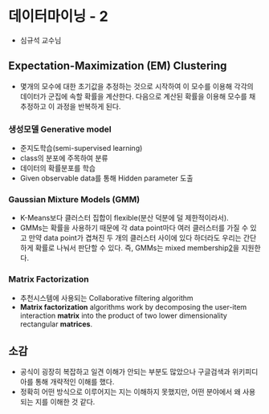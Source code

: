 # 데이터마이닝 - 2

- 심규석 교수님

## Expectation-Maximization (EM) Clustering

- 몇개의 모수에 대한 초기값을 추정하는 것으로 시작하여 이 모수를 이용해 각각의 데이터가 군집에 속할 확률을 계산한다. 다음으로 계산된 확률을 이용해 모수를 채추정하고 이 과정을 반복하게 된다.

### 생성모델 Generative model

- 준지도학습(semi-supervised learning) 
- class의 분포에 주목하여 분류
- 데이터의 확률분포를 학습 
- Given observable data를 통해 Hidden parameter 도출

### Gaussian Mixture Models (GMM)

- K-Means보다 클러스터 집합이 flexible(분산 덕분에 덜 제한적이라서).
- GMMs는 확률을 사용하기 때문에 각 data point마다 여러 클러스터를 가질 수 있고 만약 data point가 겹쳐진 두 개의 클러스터 사이에 있다 하더라도 우리는 간단하게 확률로 나눠서 판단할 수 있다. 즉, GMMs는 mixed membership[2](https://michigusa-nlp.tistory.com/27#footnote_27_2)을 지원한다.

### Matrix Factorization

- 추천시스템에 사용되는 Collaborative filtering algorithm
-  **Matrix factorization** algorithms work by decomposing the user-item interaction **matrix** into the product of two lower dimensionality rectangular **matrices**.

## 소감

- 공식이 굉장히 복잡하고 일견 이해가 안되는 부분도 많았으나 구글검색과 위키피디아를 통해 개략적인 이해를 했다. 
- 정확히 어떤 방식으로 이루어지는 지는 이해하지 못했지만, 어떤 분야에서 왜 사용되는 지를 이해한 것 같다. 